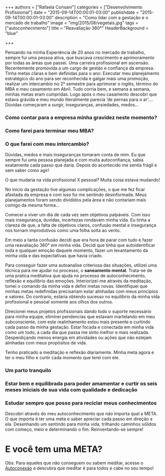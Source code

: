 +++
authors = ["Rafaela Consani"]
categories = ["Desenvolvimento Profissional"]
date = "2015-09-14T00:00:01-03:00"
publishdate = "2015-09-14T00:00:01-03:00"
description = "Como lidar com a gestação e o mercado de trabalho"
image = "img/2015/08/vegetais.jpg"
tags = ["autoconhecimento"]
title = "Reavaliação 360°"
  HeaderBackground = "blue"

+++


Pensando na minha Experiência de 20 anos no mercado de trabalho, sempre fui uma pessoa ativa, que buscava crescimento e aprimoramento por todas as áreas que passei. Uma carreira profissional em ascensão. Recentemente promovida a um cargo de gestão e confiança da empresa.
Tinha metas claras e bem definidas para o ano: Executar meu planejamento estratégico do ano para ser reconhecida e galgar mais uma promoção, realizar um intercambio no 2° semestre para aprimorar o inglês, término do MBA e meu casamento em Abril.
Tudo corria bem, e semana a semana, minhas metas eram cumpridas.
Logo após o meu casamento descobri que estava grávida e meu mundo literalmente parecia ‘de pernas para o ar’.... Dúvidas começaram a surgir, inseguranças, ansiedades, medos...

### Como contar para a empresa minha gravidez neste momento?
### Como farei para terminar meu MBA?
### O que farei com meu intercambio?

Dúvidas, medos e mais inseguranças tomaram conta de mim.
Eu que sempre fui uma pessoa planejada e com muita autoconfiança, sabia exatamente cada passo que daria. Depois do acontecido me sentia frágil e sem saber como agir!

O que mudaria na vida profissional X pessoal? Muita coisa estava mudando!

No inicio da gestação tive algumas complicações, o que me fez ficar afastada da empresa e com isso fui me sentindo desinformada. Meus planejamentos foram sendo divididos pela área e não contariam mais comigo da mesma forma...

Comecei a viver um dia de cada vez sem objetivos palpáveis. Com isso mais insegurança, duvidas, incertezas rondavam minha vida. Eu tinha a clareza de que, a falta de objetivos claros, confusão mental e insegurança nos tornam improdutivos como uma folha solta ao vento.

Em meio a tanta confusão decidi que era hora de parar com tudo e fazer uma reavaliação 360° em minha vida. Decidi que tinha que autoidentificar toda e qualquer emoção daquele momento, fazer um levantamento da minha vida e das expectativas que havia criado.

Para conseguir fazer uma autoanalise criteriosa das situações, utilizei uma técnica para me ajudar no processo, o **saneamento mental**. Trata-se de uma pratica meditativa que ajuda no processo de autoconhecimento, reflexão e equilíbrio das emoções.
Interiorizei-me através da meditação, tomei o comando da minha vida e defini metas novas. Identifiquei que minhas metas redefinidas precisariam estar alinhadas com meus princípios e valores. Do contrario, estaria obtendo sucesso no equilíbrio da minha vida profissional e pessoal somente aos olhos dos outros.

Direcionei meus projetos profissionais dando todo o suporte necessário para minha equipe, eliminei pendencias que estavam martelando em meu subconsciente, com este realinhamento estou mais presente e curtindo cada passo da minha gestação.
Estar focada e conectada em minha vida como um todo, a cada dia que passa me sinto melhor e mais realizada. Desperdiçando menos energia em atividades ou ações que não estejam alinhadas com meus propósitos de vida.

Tenho praticado a meditação e reflexão diariamente. Minha meta agora e ter o meu filho e curtir cada momento que terei com ele.

### Um parto tranquilo
### Estar bem e equilibrada para poder amamentar e curtir os seis meses iniciais de sua vida com qualidade e dedicação
### Estudar sempre que posso para reciclar meus conhecimentos

Descobri através do meu autoconhecimento que não importa qual a META. O que importa é ter uma meta e saber apreciar cada passo em direção a ela. Desenhando um sentindo para minha vida, trilhando caminhos sólidos com começo, meio e determinando o fim. Reinventando-se sempre!

# E você tem uma META?

Obs: Para aqueles que não conseguem ou sabem meditar, acesse o [Autoconexão](autoconexao.org.br) e descubra que meditar é para todos e cabe no seu tempo!
